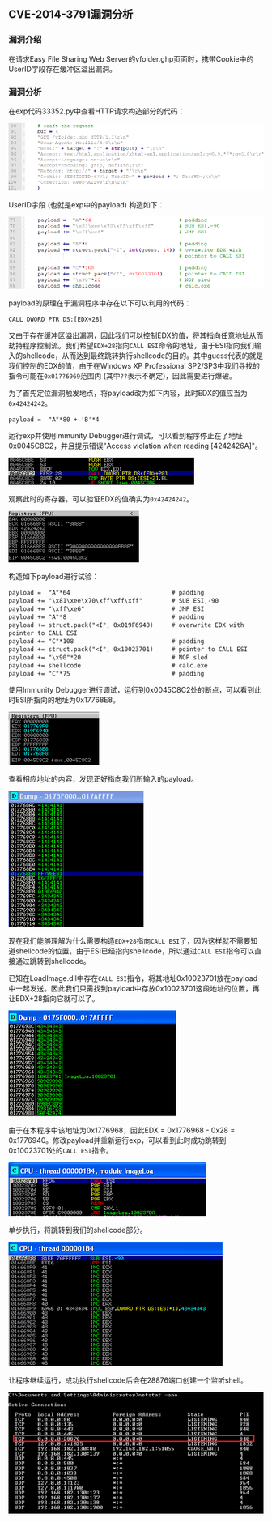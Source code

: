 ## CVE-2014-3791漏洞分析

### 漏洞介绍

在请求Easy File Sharing Web Server的vfolder.ghp页面时，携带Cookie中的UserID字段存在缓冲区溢出漏洞。

### 漏洞分析

在exp代码33352.py中查看HTTP请求构造部分的代码：

![](img/1.PNG)

UserID字段 (也就是exp中的payload) 构造如下：

![](img/2.PNG)

payload的原理在于漏洞程序中存在以下可以利用的代码：

```
CALL DWORD PTR DS:[EDX+28]
```

又由于存在缓冲区溢出漏洞，因此我们可以控制EDX的值，将其指向任意地址从而劫持程序控制流。我们希望`EDX+28`指向`CALL ESI`命令的地址，由于ESI指向我们输入的shellcode，从而达到最终跳转执行shellcode的目的。其中guess代表的就是我们控制的EDX的值，由于在Windows XP Professional SP2/SP3中我们寻找的指令可能在`0x01??6969`范围内 (其中`??`表示不确定)，因此需要进行爆破。

为了首先定位漏洞触发地点，将payload改为如下内容，此时EDX的值应当为`0x42424242`。

```
payload =  "A"*80 + 'B'*4
```

运行exp并使用Immunity Debugger进行调试，可以看到程序停止在了地址0x0045C8C2，并且提示错误"Access violation when reading [4242426A]"。

![](img/3.PNG)

观察此时的寄存器，可以验证EDX的值确实为`0x42424242`。

![](img/4.PNG)

构造如下payload进行试验：

```
payload =  "A"*64                            # padding
payload += "\x81\xee\x70\xff\xff\xff"        # SUB ESI,-90
payload += "\xff\xe6"                        # JMP ESI
payload += "A"*8                             # padding
payload += struct.pack("<I", 0x019F6940)     # overwrite EDX with pointer to CALL ESI
payload += "C"*108                           # padding
payload += struct.pack("<I", 0x10023701)     # pointer to CALL ESI
payload += "\x90"*20                         # NOP sled
payload += shellcode                         # calc.exe
payload += "C"*75                            # padding
```

使用Immunity Debugger进行调试，运行到0x0045C8C2处的断点，可以看到此时ESI所指向的地址为0x17768E8。

![](img/5.PNG)

查看相应地址的内容，发现正好指向我们所输入的payload。

![](img/6.PNG)

现在我们能够理解为什么需要构造`EDX+28`指向`CALL ESI`了，因为这样就不需要知道shellcode的位置，由于ESI已经指向shellcode，所以通过`CALL ESI`指令可以直接通过跳转到shellcode。

已知在LoadImage.dll中存在`CALL ESI`指令，将其地址0x10023701放在payload中一起发送。因此我们只需找到payload中存放0x10023701这段地址的位置，再让EDX+28指向它就可以了。

![](img/7.PNG)

由于在本程序中该地址为0x1776968，因此EDX = 0x1776968 - 0x28 = 0x1776940。修改payload并重新运行exp，可以看到此时成功跳转到0x10023701处的`CALL ESI`指令。

![](img/8.PNG)

单步执行，将跳转到我们的shellcode部分。

![](img/9.PNG)

让程序继续运行，成功执行shellcode后会在28876端口创建一个监听shell。

![](img/10.PNG)